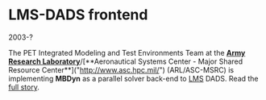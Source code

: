 ---
---

# LMS-DADS frontend

2003-?

The PET Integrated Modeling and Test Environments Team at the 
[**Army Research Laboratory**]("http://www.arl.hpc.mil/")/[**Aeronautical Systems Center - Major Shared Resource Center**]("http://www.asc.hpc.mil/") (ARL/ASC-MSRC) 
is implementing **MBDyn** as a parallel solver back-end to [LMS]("http://www.lmsintl.com/") DADS. 
Read the [full story]("http://www.arl.hpc.mil/outreach/eLink_Winter04/page20.html"). 
